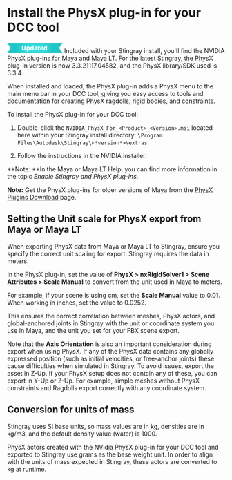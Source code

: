 # Install the PhysX plug-in for your DCC tool

![UPDATED](../../images/updated.png) Included with your Stingray install, you'll find the NVIDIA PhysX plug-ins for Maya and Maya LT. For the latest Stingray, the PhysX plug-in version is now 3.3.21117.04582, and the PhysX library/SDK used is 3.3.4.

When installed and loaded, the PhysX plug-in adds a PhysX menu to the main menu bar in your DCC tool, giving you easy access to tools and documentation for creating PhysX ragdolls, rigid bodies, and constraints.

To install the PhysX plug-in for your DCC tool:

1. Double-click the `NVIDIA_PhysX_For_<Product>_<Version>.msi` located here within your Stingray install directory: `\Program Files\Autodesk\Stingray\<*version*>\extras`

2. Follow the instructions in the NVIDIA installer.

**Note: **In the Maya or Maya LT Help, you can find more information in the topic *Enable Stingray and PhysX plug-ins*.

**Note:** Get the PhysX plug-ins for older versions of Maya from the [PhysX Plugins Download]( http://www.autodesk.com/physx-plugins-download) page.

## Setting the Unit scale for PhysX export from Maya or Maya LT

When exporting PhysX data from Maya or Maya LT to Stingray, ensure you specify the correct unit scaling for export. Stingray requires the data in meters.

In the PhysX plug-in, set the value of **PhysX > nxRigidSolver1 > Scene Attributes > Scale Manual** to convert from the unit used in Maya to meters.

For example, if your scene is using cm, set the **Scale Manual** value to 0.01. When working in inches, set the value to 0.0252.

This ensures the correct correlation between meshes, PhysX actors, and global-anchored joints in Stingray with the unit or coordinate system you use in Maya, and the unit you set for your FBX scene export.

Note that the **Axis Orientation** is also an important consideration during export when using PhysX.  If any of the PhysX data contains any globally expressed position (such as initial velocities, or free-anchor joints) these cause difficulties when simulated in Stingray. To avoid issues, export the asset in Z-Up.  If your PhysX setup does not contain any of these, you can export in Y-Up or Z-Up. For example, simple meshes without PhysX constraints and Ragdolls export correctly with any coordinate system.

## Conversion for units of mass

Stingray uses SI base units, so mass values are in kg, densities are in kg/m3, and the default density value (water) is 1000.

PhysX actors created with the NVidia PhysX plug-in for your DCC tool and exported to Stingray use grams as the base weight unit. In order to align with the units of mass expected in Stingray, these actors are converted to kg at runtime.
